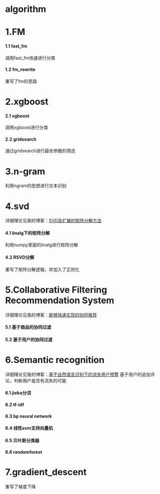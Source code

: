 # algorithm
# 1.FM
#### 1.1 fast_fm
调用fast_fm快速进行分类
#### 1.2 fm_rewrite
重写了fm的思路

# 2.xgboost
#### 2.1 xgboost
调用xgboost进行分类
#### 2.2 gridsearch
通过gridsearch进行最优参数的筛选

# 3.n-gram
利用ngram的思想进行文本识别

# 4.svd
详细理论见我的博客：[SVD及扩展的矩阵分解方法](http://shataowei.com/2017/08/27/SVD及扩展的矩阵分解方法/)
#### 4.1 linalg下的矩阵分解
利用numpy里面的linalg进行矩阵分解
#### 4.2 RSVD分解
重写了矩阵分解逻辑，并加入了正则化

# 5.Collaborative Filtering Recommendation System 
详细理论见我的博客：[能够快速实现的协同推荐](http://shataowei.com/2017/12/01/能够快速实现的协同推荐/)
#### 5.1 基于商品的协同过滤
#### 5.2 基于用户的协同过滤

# 6.Semantic recognition
详细理论见我的博客：[基于自然语言识别下的流失用户预警](http://shataowei.com/2017/08/15/基于自然语言识别下的流失用户预警/)
基于用户的追加评论，判断用户是否有流失的可能
#### 6.1 jieba分词
#### 6.2 tf-idf
#### 6.3 bp neural network
#### 6.4 线性svm支持向量机
#### 6.5 贝叶斯分类器
#### 6.6 randomforest

# 7.gradient_descent
重写了梯度下降